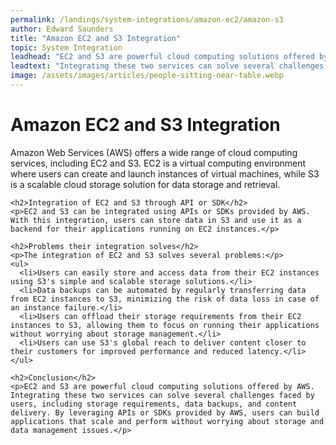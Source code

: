 ```yaml
---
permalink: /landings/system-integrations/amazon-ec2/amazon-s3
author: Edward Saunders
title: "Amazon EC2 and S3 Integration"
topic: System Integration
leadhead: "EC2 and S3 are powerful cloud computing solutions offered by AWS"
leadtext: "Integrating these two services can solve several challenges faced by users, including storage requirements, data backups, and content delivery. By leveraging APIs or SDKs provided by AWS, users can build applications that scale and perform without worrying about storage and data management issues."
image: /assets/images/articles/people-sitting-near-table.webp
---
```

<div class="arttext">    <h1>Amazon EC2 and S3 Integration</h1>
    <p>Amazon Web Services (AWS) offers a wide range of cloud computing services, including EC2 and S3. EC2 is a virtual computing environment where users can create and launch instances of virtual machines, while S3 is a scalable cloud storage solution for data storage and retrieval.</p>

    <h2>Integration of EC2 and S3 through API or SDK</h2>
    <p>EC2 and S3 can be integrated using APIs or SDKs provided by AWS. With this integration, users can store data in S3 and use it as a backend for their applications running on EC2 instances.</p>

    <h2>Problems their integration solves</h2>
    <p>The integration of EC2 and S3 solves several problems:</p>
    <ul>
      <li>Users can easily store and access data from their EC2 instances using S3's simple and scalable storage solutions.</li>
      <li>Data backups can be automated by regularly transferring data from EC2 instances to S3, minimizing the risk of data loss in case of an instance failure.</li>
      <li>Users can offload their storage requirements from their EC2 instances to S3, allowing them to focus on running their applications without worrying about storage management.</li>
      <li>Users can use S3's global reach to deliver content closer to their customers for improved performance and reduced latency.</li>
    </ul>

    <h2>Conclusion</h2>
    <p>EC2 and S3 are powerful cloud computing solutions offered by AWS. Integrating these two services can solve several challenges faced by users, including storage requirements, data backups, and content delivery. By leveraging APIs or SDKs provided by AWS, users can build applications that scale and perform without worrying about storage and data management issues.</p>
</div>